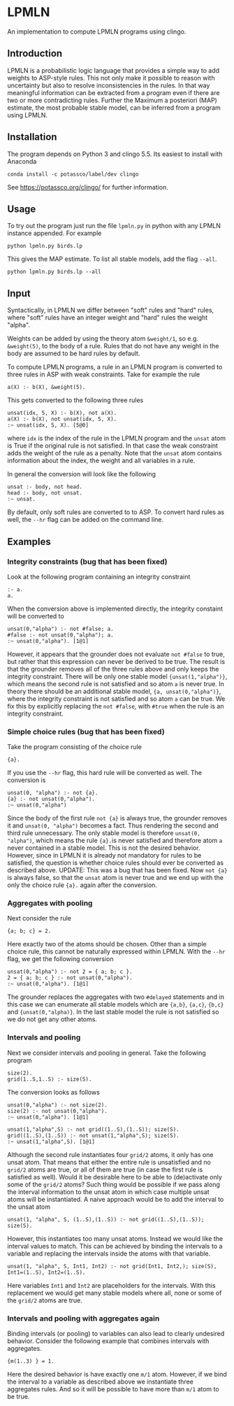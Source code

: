 # LPMLN
An implementation to compute LPMLN programs using clingo.

## Introduction
LPMLN is a probabilistic logic language that provides a simple way to add weights to ASP-style rules. This not only make it possible to reason with uncertainty but also to resolve inconsistencies in the rules. In that way meaningful information can be extracted from a program even if there are two or more contradicting rules.
Further the Maximum a posteriori (MAP) estimate, the most probable stable model, can be inferred from a program using LPMLN.


## Installation
The program depends on Python 3 and clingo 5.5. Its easiest to install with Anaconda 
```
conda install -c potassco/label/dev clingo
```
See https://potassco.org/clingo/ for further information.


## Usage
To try out the program just run the file `lpmln.py` in python with any LPMLN instance appended. For example
```
python lpmln.py birds.lp
```
This gives the MAP estimate. To list all stable models, add the flag `--all`. 
```
python lpmln.py birds.lp --all
```
## Input
Syntactically, in LPMLN we differ between "soft" rules and "hard" rules, where "soft" rules have an integer weight and "hard" rules the weight "alpha". 

Weights can be added by using the theory atom `&weight/1`, so e.g. `&weight(5)`, to the body of a rule. Rules that do not have any weight in the body are assumed to be hard rules by default.

To compute LPMLN programs, a rule in an LPMLN program is converted to three rules in ASP with weak constraints.
Take for example the rule

```
a(X) :- b(X), &weight(5).
```
This gets converted to the following three rules
```
unsat(idx, 5, X) :- b(X), not a(X).
a(X) :- b(X), not unsat(idx, 5, X).
:~ unsat(idx, 5, X). [5@0]
```
where `idx` is the index of the rule in the LPMLN program and the `unsat` atom is True if the original rule is not satisfied. In that case the weak constraint adds the weight of the rule as a penalty. Note that the `unsat` atom contains information about the index, the weight and all variables in a rule.

In general the conversion will look like the following
```
unsat :- body, not head.
head :- body, not unsat.
:~ unsat.
```

By default, only soft rules are converted to to ASP. To convert hard rules as well, the `--hr` flag can be added on the command line. 

## Examples

### Integrity constraints (bug that has been fixed)
Look at the following program containing an integrity constraint
```
:- a.
a.
```
When the conversion above is implemented directly, the integrity constaint will be converted to
```
unsat(0,"alpha") :- not #false; a.
#false :- not unsat(0,"alpha"); a.
:~ unsat(0,"alpha"). [1@1]
````
However, it appears that the grounder does not evaluate `not #false` to true, but rather that this expression can never be derived to be true. The result is that the grounder removes all of the three rules above and only keeps the integrity constraint. There will be only one stable model `{unsat(1,"alpha")}`, which means the second rule is not satisfied and so atom `a` is never true. In theory there should be an additional stable model, `{a, unsat(0,"alpha")}`, where the integrity constraint is not satisfied and so atom `a` can be true. 
We fix this by explicitly replacing the `not #false`, with `#true` when the rule is an integrity constraint. 
### Simple choice rules (bug that has been fixed)
Take the program consisting of the choice rule 
```
{a}.
```
If you use the `--hr` flag, this hard rule will be converted as well. The conversion is
```
unsat(0, "alpha") :- not {a}.
{a} :- not unsat(0,"alpha").
:~ unsat(0,"alpha")
```
Since the body of the first rule `not {a}` is always true, the grounder removes it and `unsat(0, "alpha")` becomes a fact. Thus rendering the second and third rule unnecessary. The only stable model is therefore `unsat(0, "alpha")`, which means the rule `{a}.`is never satisfied and therefore atom `a` never contained in a stable model. This is not the desired behavior. However, since in LPMLN it is already not mandatory for rules to be satisfied, the question is whether choice rules should ever be converted as described above.
UPDATE: This was a bug that has been fixed. Now `not {a}` is always false, so that the `unsat` atom is never true and we end up with the only the choice rule `{a}.` again after the conversion.

### Aggregates with pooling
Next consider the rule
```
{a; b; c} = 2. 
```
Here exactly two of the atoms should be chosen. Other than a simple choice rule, this cannot be naturally expressed within LPMLN. With the ``--hr`` flag, we get the following conversion
```
unsat(0,"alpha") :- not 2 = { a; b; c }.
2 = { a; b; c } :- not unsat(0,"alpha").
:~ unsat(0,"alpha"). [1@1]
```
The grounder replaces the aggregates with two `#delayed` statements and in this case we can enumerate all stable models which are `{a,b}`, `{a,c}`, `{b,c}` and `{unsat(0,"alpha)}`. In the last stable model the rule is not satisfied so we do not get any other atoms. 

### Intervals and pooling
Next we consider intervals and pooling in general. Take the following program
```
size(2).
grid(1..S,1..S) :- size(S).
```
The conversion looks as follows
```
unsat(0,"alpha") :- not size(2).
size(2) :- not unsat(0,"alpha").
:~ unsat(0,"alpha"). [1@1]

unsat(1,"alpha",S) :- not grid((1..S),(1..S)); size(S).
grid((1..S),(1..S)) :- not unsat(1,"alpha",S); size(S).
:~ unsat(1,"alpha",S). [1@1]
```
Although the second rule instantiates four `grid/2` atoms, it only has one unsat atom. That means that either the entire rule is unsatisfied and no `grid/2` atoms are true, or all of them are true (in case the first rule is satisfied as well). Would it be desirable here to be able to (de)activate only some of the `grid/2` atoms? 
Such thing would be possible if we pass along the interval information to the unsat atom in which case multiple unsat atoms will be instantiated. A naive approach would be to add the interval to the unsat atom
```
unsat(1, "alpha", S, (1..S),(1..S)) :- not grid((1..S),(1..S)); size(S).
```
However, this instantiates too many unsat atoms. Instead we would like the interval values to match. This can be achieved by binding the intervals to a variable and replacing the intervals inside the atoms with that variable.
```
unsat(1, "alpha", S, Int1, Int2) :- not grid(Int1, Int2,); size(S), Int1=(1..S), Int2=(1..S).
```
Here variables `Int1` and `Int2` are placeholders for the intervals. With this replacement we would get many stable models where all, none or some of the `grid/2` atoms are true.

### Intervals and pooling with aggregates again
Binding intervals (or pooling) to variables can also lead to clearly undesired behavior. Consider the following example that combines intervals with aggregates.
```
{m(1..3) } = 1.
```
Here the desired behavior is have exactly one `m/1` atom. However, if we bind the interval to a variable as described above we instantiate three aggregates rules. And so it will be possible to have more than `m/1` atom to be true. 